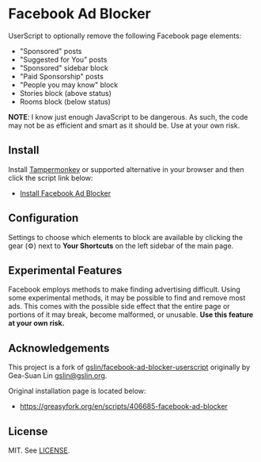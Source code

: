 # Facebook Ad Blocker

UserScript to optionally remove the following Facebook page elements:
- "Sponsored" posts
- "Suggested for You" posts
- "Sponsored" sidebar block
- "Paid Sponsorship" posts
- "People you may know" block
- Stories block (above status)
- Rooms block (below status)

**NOTE**: I know just enough JavaScript to be dangerous. As such, the code may
not be as efficient and smart as it should be. Use at your own risk.

## Install

Install [Tampermonkey](https://www.tampermonkey.net/) or supported alternative
in your browser and then click the script link below:

* [Install Facebook Ad Blocker](https://github.com/mynameisneo7/facebook-ad-blocker/raw/master/facebook-ad-blocker.user.js)

## Configuration

Settings to choose which elements to block are available by clicking the gear
(⚙) next to **Your Shortcuts** on the left sidebar of the main page.

## Experimental Features

Facebook employs methods to make finding advertising difficult. Using some
experimental methods, it may be possible to find and remove most ads. This comes
with the possible side effect that the entire page or portions of it may break,
become malformed, or unusable. **Use this feature at your own risk.**

## Acknowledgements

This project is a fork of [gslin/facebook-ad-blocker-userscript](https://github.com/gslin/facebook-ad-blocker-userscript)
originally by Gea-Suan Lin <gslin@gslin.org>.

Original installation page is located below:

* https://greasyfork.org/en/scripts/406685-facebook-ad-blocker

## License

MIT. See [LICENSE](LICENSE).
